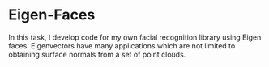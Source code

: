 # Eigen-Faces
In this task, I develop code for my own facial recognition library using Eigen faces. Eigenvectors have many applications which are not limited to obtaining surface normals from a set of point clouds.
